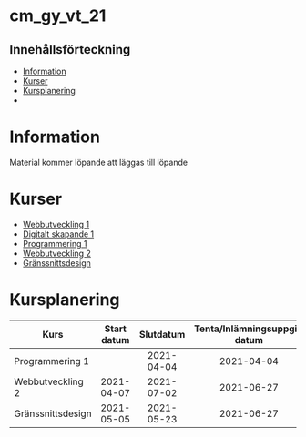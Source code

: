 # cm_gy_vt_21

## Innehållsförteckning

- [Information](#information)
- [Kurser](#kurser)
- [Kursplanering](#kursplanering)
- [](#)

# Information

Material kommer löpande att läggas till löpande

# Kurser

- [Webbutveckling 1](webbutveckling_1)
- [Digitalt skapande 1](digitalt_skapande_1)
- [Programmering 1](programmering_1)
- [Webbutveckling 2](webbutveckling_2)
- [Gränssnittsdesign](granssnittsdesign)

# Kursplanering

| Kurs               | Start datum | Slutdatum  | Tenta/Inlämningsuppgift datum |
| ------------------ | :---------: | :--------: | :---------------------------: |
| Programmering 1    |             | 2021-04-04 | 2021-04-04 |
| Webbutveckling 2   | 2021-04-07  | 2021-07-02 | 2021-06-27 |
| Gränssnittsdesign  | 2021-05-05  | 2021-05-23 | 2021-06-27 | 


